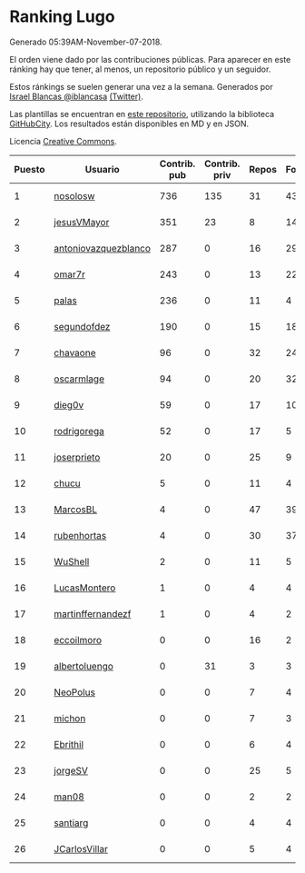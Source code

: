 # Ranking Lugo

Generado 05:39AM-November-07-2018.

El orden viene dado por las contribuciones públicas. Para aparecer en este ránking hay que tener, al menos, un repositorio público y un seguidor.

Estos ránkings se suelen generar una vez a la semana. Generados por [Israel Blancas @iblancasa](https://github.com/iblancasa/) [(Twitter)](https://twitter.com/iblancasa).

Las plantillas se encuentran en [este repositorio](https://github.com/iblancasa/GH-Spanish-Ranking), utilizando la biblioteca [GitHubCity](https://github.com/iblancasa/GitHubCity). Los resultados están disponibles en MD y en JSON.

Licencia [Creative Commons](https://creativecommons.org/licenses/by/4.0/).

| Puesto   |  Usuario  | Contrib. pub | Contrib. priv |Repos| Followers | Desde |  Avatar  |
|----------|-----------|--------------|---------------|-----|-----------|-------|----------|
|1|[nosolosw](https://github.com/nosolosw)|736|135|31|43|2011-01-25|![nosolosw]()|
|2|[jesusVMayor](https://github.com/jesusVMayor)|351|23|8|14|2013-09-05|![jesusVMayor]()|
|3|[antoniovazquezblanco](https://github.com/antoniovazquezblanco)|287|0|16|29|2010-06-13|![antoniovazquezblanco]()|
|4|[omar7r](https://github.com/omar7r)|243|0|13|22|2011-02-25|![omar7r]()|
|5|[palas](https://github.com/palas)|236|0|11|4|2011-02-25|![palas]()|
|6|[segundofdez](https://github.com/segundofdez)|190|0|15|18|2011-06-25|![segundofdez]()|
|7|[chavaone](https://github.com/chavaone)|96|0|32|24|2011-07-28|![chavaone]()|
|8|[oscarmlage](https://github.com/oscarmlage)|94|0|20|32|2009-06-24|![oscarmlage]()|
|9|[dieg0v](https://github.com/dieg0v)|59|0|17|10|2011-06-23|![dieg0v]()|
|10|[rodrigorega](https://github.com/rodrigorega)|52|0|17|5|2013-01-31|![rodrigorega]()|
|11|[joserprieto](https://github.com/joserprieto)|20|0|25|9|2011-10-21|![joserprieto]()|
|12|[chucu](https://github.com/chucu)|5|0|11|4|2012-11-15|![chucu]()|
|13|[MarcosBL](https://github.com/MarcosBL)|4|0|47|39|2010-09-06|![MarcosBL]()|
|14|[rubenhortas](https://github.com/rubenhortas)|4|0|30|37|2013-09-02|![rubenhortas]()|
|15|[WuShell](https://github.com/WuShell)|2|0|11|5|2011-06-25|![WuShell]()|
|16|[LucasMontero](https://github.com/LucasMontero)|1|0|4|4|2014-05-29|![LucasMontero]()|
|17|[martinffernandezf](https://github.com/martinffernandezf)|1|0|4|2|2016-02-08|![martinffernandezf]()|
|18|[eccoilmoro](https://github.com/eccoilmoro)|0|0|16|2|2013-01-28|![eccoilmoro]()|
|19|[albertoluengo](https://github.com/albertoluengo)|0|31|3|3|2012-08-30|![albertoluengo]()|
|20|[NeoPolus](https://github.com/NeoPolus)|0|0|7|4|2012-02-04|![NeoPolus]()|
|21|[michon](https://github.com/michon)|0|0|7|3|2009-04-06|![michon]()|
|22|[Ebrithil](https://github.com/Ebrithil)|0|0|6|4|2008-12-20|![Ebrithil]()|
|23|[jorgeSV](https://github.com/jorgeSV)|0|0|25|5|2013-04-18|![jorgeSV]()|
|24|[man08](https://github.com/man08)|0|0|2|2|2015-07-07|![man08]()|
|25|[santiarg](https://github.com/santiarg)|0|0|4|4|2014-05-16|![santiarg]()|
|26|[JCarlosVillar](https://github.com/JCarlosVillar)|0|0|5|4|2016-04-26|![JCarlosVillar]()|
